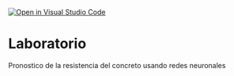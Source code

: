 [![Open in Visual Studio Code](https://classroom.github.com/assets/open-in-vscode-c66648af7eb3fe8bc4f294546bfd86ef473780cde1dea487d3c4ff354943c9ae.svg)](https://classroom.github.com/online_ide?assignment_repo_id=9533409&assignment_repo_type=AssignmentRepo)
# Laboratorio
Pronostico de la resistencia del concreto usando redes neuronales
